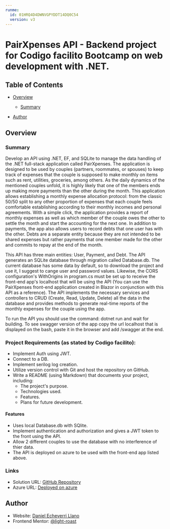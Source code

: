 ```yaml
---
runme:
  id: 01HRQ4D4DWNVGPYDDT14DQ0C54
  version: v3
---
```


# PairXpenses API - Backend project for Codigo facilito Bootcamp on web development with .NET.

## Table of Contents

- [Overview](#overview)

   - [Summary](#summary)

- [Author](#author)

## Overview

### Summary

Develop an API using .NET, EF, and SQLite to manage the data handling of the .NET full-stack application called PairXpenses. The application is designed to be used by couples (partners, roommates, or spouses) to keep track of expenses that the couple is supposed to make monthly on items such as rent, utilities, groceries, among others. As the daily dynamics of the mentioned couples unfold, it is highly likely that one of the members ends up making more payments than the other during the month. This application allows establishing a monthly expense allocation protocol: from the classic 50/50 split to any other proportion of expenses that each couple feels comfortable establishing according to their monthly incomes and personal agreements. With a simple click, the application provides a report of monthly expenses as well as which member of the couple owes the other to settle the month and start the accounting for the next one. In addition to payments, the app also allows users to record debts that one user has with the other. Debts are a separate entity because they are not intended to be shared expenses but rather payments that one member made for the other and commits to repay at the end of the month.

This API has three main entities: User, Payment, and Debt. The API generates an SQLite database through migration called Database.db. The current database has some data by default, so to download the project and use it, I suggest to cange user and password values. Likewise, the CORS configuration's WithOrigins in program.cs must be set up to receive the front-end app's localhost that will be using the API (You can use the PairXpenses front-end application created in Blazor in conjunction with this API as a reference). The API implements the necessary services and controllers to CRUD (Create, Read, Update, Delete) all the data in the database and provides methods to generate real-time reports of the monthly expenses for the couple using the app.

To run the API you should use the command: dotnet run and wait for building. To see swagger version of the app copy the url localhost that is displayed on the bash, paste it in the browser and add /swagger at the end. 

### Project Requirements (as stated by Codigo facilito):

- Implement Auth using JWT.
- Connect to a DB.
- Implement serilog log creation.
- Utilize version control with Git and host the repository on GitHub.
- Write a README (using Markdown) that documents your project, including:
   - The project's purpose.
   - Technologies used.
   - Features.
   - Plans for future development.

#### Features

- Uses local Database.db with SQlite.
- Implement authentication and authorization and gives a JWT token to the front using the API.
- Allow 2 different couples to use the database with no interference of thier data.
- The API is deployed on azure to be used with the front-end app listed above.

### Links

- Solution URL: [GitHub Repository](https://github.com/light-roast/PairExpensesAPI)
- Azure URL: [Deployed on azure](https://pairxpenses.azurewebsites.net/)

## Author

- Website: [Daniel Echeverri Llano](https://daniel-echeverri-portfolio.netlify.app/)
- Frontend Mentor: [@light-roast](https://www.frontendmentor.io/profile/light-roast)
